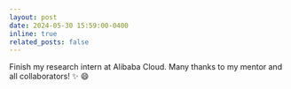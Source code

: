 ```yaml
---
layout: post
date: 2024-05-30 15:59:00-0400
inline: true
related_posts: false
---
```


Finish my research intern at Alibaba Cloud. Many thanks to my mentor and all collaborators! :sparkles: :smile: